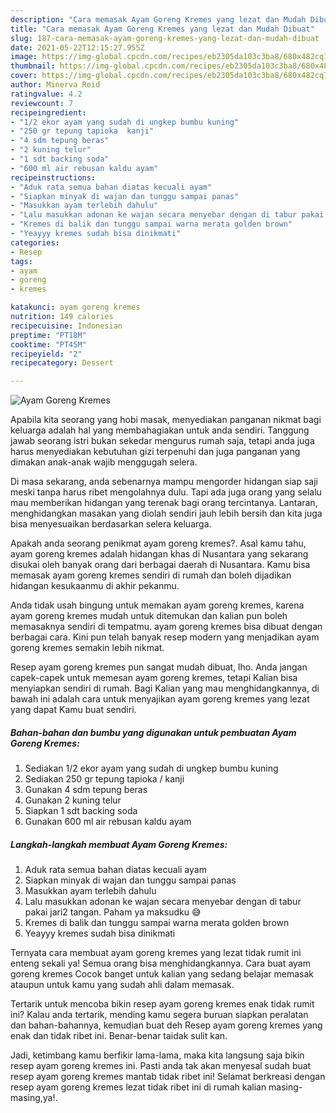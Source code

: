 ```yaml
---
description: "Cara memasak Ayam Goreng Kremes yang lezat dan Mudah Dibuat"
title: "Cara memasak Ayam Goreng Kremes yang lezat dan Mudah Dibuat"
slug: 187-cara-memasak-ayam-goreng-kremes-yang-lezat-dan-mudah-dibuat
date: 2021-05-22T12:15:27.955Z
image: https://img-global.cpcdn.com/recipes/eb2305da103c3ba8/680x482cq70/ayam-goreng-kremes-foto-resep-utama.jpg
thumbnail: https://img-global.cpcdn.com/recipes/eb2305da103c3ba8/680x482cq70/ayam-goreng-kremes-foto-resep-utama.jpg
cover: https://img-global.cpcdn.com/recipes/eb2305da103c3ba8/680x482cq70/ayam-goreng-kremes-foto-resep-utama.jpg
author: Minerva Reid
ratingvalue: 4.2
reviewcount: 7
recipeingredient:
- "1/2 ekor ayam yang sudah di ungkep bumbu kuning"
- "250 gr tepung tapioka  kanji"
- "4 sdm tepung beras"
- "2 kuning telur"
- "1 sdt backing soda"
- "600 ml air rebusan kaldu ayam"
recipeinstructions:
- "Aduk rata semua bahan diatas kecuali ayam"
- "Siapkan minyak di wajan dan tunggu sampai panas"
- "Masukkan ayam terlebih dahulu"
- "Lalu masukkan adonan ke wajan secara menyebar dengan di tabur pakai jari2 tangan. Paham ya maksudku 😅"
- "Kremes di balik dan tunggu sampai warna merata golden brown"
- "Yeayyy kremes sudah bisa dinikmati"
categories:
- Resep
tags:
- ayam
- goreng
- kremes

katakunci: ayam goreng kremes 
nutrition: 149 calories
recipecuisine: Indonesian
preptime: "PT18M"
cooktime: "PT45M"
recipeyield: "2"
recipecategory: Dessert

---
```



![Ayam Goreng Kremes](https://img-global.cpcdn.com/recipes/eb2305da103c3ba8/680x482cq70/ayam-goreng-kremes-foto-resep-utama.jpg)

Apabila kita seorang yang hobi masak, menyediakan panganan nikmat bagi keluarga adalah hal yang membahagiakan untuk anda sendiri. Tanggung jawab seorang istri bukan sekedar mengurus rumah saja, tetapi anda juga harus menyediakan kebutuhan gizi terpenuhi dan juga panganan yang dimakan anak-anak wajib menggugah selera.

Di masa  sekarang, anda sebenarnya mampu mengorder hidangan siap saji meski tanpa harus ribet mengolahnya dulu. Tapi ada juga orang yang selalu mau memberikan hidangan yang terenak bagi orang tercintanya. Lantaran, menghidangkan masakan yang diolah sendiri jauh lebih bersih dan kita juga bisa menyesuaikan berdasarkan selera keluarga. 



Apakah anda seorang penikmat ayam goreng kremes?. Asal kamu tahu, ayam goreng kremes adalah hidangan khas di Nusantara yang sekarang disukai oleh banyak orang dari berbagai daerah di Nusantara. Kamu bisa memasak ayam goreng kremes sendiri di rumah dan boleh dijadikan hidangan kesukaanmu di akhir pekanmu.

Anda tidak usah bingung untuk memakan ayam goreng kremes, karena ayam goreng kremes mudah untuk ditemukan dan kalian pun boleh memasaknya sendiri di tempatmu. ayam goreng kremes bisa dibuat dengan berbagai cara. Kini pun telah banyak resep modern yang menjadikan ayam goreng kremes semakin lebih nikmat.

Resep ayam goreng kremes pun sangat mudah dibuat, lho. Anda jangan capek-capek untuk memesan ayam goreng kremes, tetapi Kalian bisa menyiapkan sendiri di rumah. Bagi Kalian yang mau menghidangkannya, di bawah ini adalah cara untuk menyajikan ayam goreng kremes yang lezat yang dapat Kamu buat sendiri.

<!--inarticleads1-->

##### Bahan-bahan dan bumbu yang digunakan untuk pembuatan Ayam Goreng Kremes:

1. Sediakan 1/2 ekor ayam yang sudah di ungkep bumbu kuning
1. Sediakan 250 gr tepung tapioka / kanji
1. Gunakan 4 sdm tepung beras
1. Gunakan 2 kuning telur
1. Siapkan 1 sdt backing soda
1. Gunakan 600 ml air rebusan kaldu ayam




<!--inarticleads2-->

##### Langkah-langkah membuat Ayam Goreng Kremes:

1. Aduk rata semua bahan diatas kecuali ayam
1. Siapkan minyak di wajan dan tunggu sampai panas
1. Masukkan ayam terlebih dahulu
1. Lalu masukkan adonan ke wajan secara menyebar dengan di tabur pakai jari2 tangan. Paham ya maksudku 😅
1. Kremes di balik dan tunggu sampai warna merata golden brown
1. Yeayyy kremes sudah bisa dinikmati




Ternyata cara membuat ayam goreng kremes yang lezat tidak rumit ini enteng sekali ya! Semua orang bisa menghidangkannya. Cara buat ayam goreng kremes Cocok banget untuk kalian yang sedang belajar memasak ataupun untuk kamu yang sudah ahli dalam memasak.

Tertarik untuk mencoba bikin resep ayam goreng kremes enak tidak rumit ini? Kalau anda tertarik, mending kamu segera buruan siapkan peralatan dan bahan-bahannya, kemudian buat deh Resep ayam goreng kremes yang enak dan tidak ribet ini. Benar-benar taidak sulit kan. 

Jadi, ketimbang kamu berfikir lama-lama, maka kita langsung saja bikin resep ayam goreng kremes ini. Pasti anda tak akan menyesal sudah buat resep ayam goreng kremes mantab tidak ribet ini! Selamat berkreasi dengan resep ayam goreng kremes lezat tidak ribet ini di rumah kalian masing-masing,ya!.

